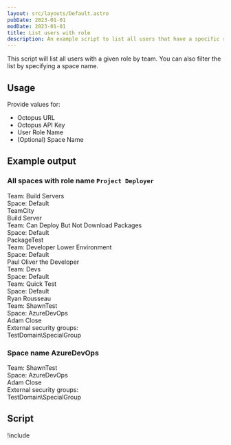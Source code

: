 ```yaml
---
layout: src/layouts/Default.astro
pubDate: 2023-01-01
modDate: 2023-01-01
title: List users with role
description: An example script to list all users that have a specific role by team.
---
```


This script will list all users with a given role by team.  You can also filter the list by specifying a space name.

## Usage

Provide values for:

- Octopus URL
- Octopus API Key
- User Role Name
- (Optional) Space Name

## Example output

### All spaces with role name `Project Deployer`

Team: Build Servers  
Space: Default  
TeamCity  
Build Server  
Team: Can Deploy But Not Download Packages  
Space: Default  
PackageTest  
Team: Developer Lower Environment  
Space: Default  
Paul Oliver the Developer  
Team: Devs  
Space: Default  
Team: Quick Test  
Space: Default  
Ryan Rousseau  
Team: ShawnTest  
Space: AzureDevOps  
Adam Close  
External security groups:  
TestDomain\SpecialGroup

### Space name AzureDevOps

Team: ShawnTest  
Space: AzureDevOps  
Adam Close  
External security groups:  
TestDomain\SpecialGroup  

## Script

!include <list-users-with-role-scripts>

